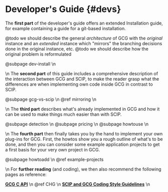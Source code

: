 # Developer's Guide {#devs}
The **first part** of the developer's guide offers an extended Installation guide,
for example containing a guide for a git-based installation.

@todo we should describe the general *architecture* of GCG with the *original* instance and an *extended* instance which "mirrors" the branching decisions done in the original instance, etc.
@todo we should describe how the original problem is reformulated

@subpage dev-install \n

\n
The **second part** of this guide includes a comprehensive description of the interaction between GCG and SCIP, to make the reader grasp what the differences are when implementing own code inside GCG in contrast to SCIP.

@subpage gcg-vs-scip \n
 @ref mirroring \n

\n
The **third part** describes what's already implemented in GCG and how it can be used to make things much easier than with SCIP.

@subpage detection \n
@subpage pricing \n
@subpage howtouse \n

\n
The **fourth part** then finally takes you by the hand to implement your own plug-ins for
GCG. First, the howtos show you a rough outline of what's to be done, and then you can
consider some example application projects to get a first basis for your very own project in GCG.

@subpage howtoadd \n
@ref example-projects

\n
For **further reading** (and coding), we then also recommend the following pages as reference:

<a href="modules.html"><b>GCG C API</b></a> \n
@ref CHG \n
<a href="https://scip.zib.de/doc-6.0.2/html/CODE.php"><b>SCIP and GCG Coding Style Guidelines</b></a> \n
